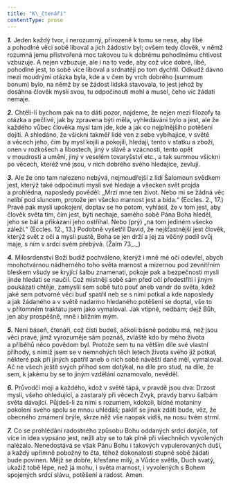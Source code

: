 ```yaml
---
title: "K\_čtenáři"
contentType: prose
---
```


**_1\._** Jeden každý tvor, i nerozumný, přirozeně k tomu se nese, aby libé a pohodlné věci sobě liboval a jich žádostiv byl; ovšem tedy člověk, v němž rozumná jemu přistvořená moc takovou tu k dobrému pohodlnému chtivost vzbuzuje. A nejen vzbuzuje, ale i na to vede, aby což více dobré, libé, pohodlné jest, to sobě více liboval a srdnatěji po tom dychtil. Odkudž dávno mezi moudrými otázka byla, kde a v čem by vrch dobrého (summum bonum) bylo, na němž by se žádost lidská stavovala, to jest jehož by dosáhna člověk myslí svou, tu odpočinouti mohl a musel, čeho víc žádati nemaje.

  

**_2._** Chtěli-li bychom pak na to dáti pozor, najdeme, že nejen mezi filozofy ta otázka a pečlivé, jak by zpravena býti měla, vyhledávání bylo a jest, ale že každého vůbec člověka mysl tam jde, kde a jak co nejplnějšího potěšení dojíti. A shledáno, že všickni takměř lidé ven z sebe vybíhajíce, v světě a věcech jeho, čím by mysl kojili a pokojili, hledají, tento v statku a zboží, onen v rozkošech a libostech, jiný v slávě a vzácnosti, tento opět v moudrosti a umění, jiný v veselém tovaryšství etc., a tak summou všickni po věcech, kteréž vně jsou, v nich dobrého svého hledajíce, zevlují.

  

**_3._** Ale že ono tam nalezeno nebývá, nejmoudřejší z lidí Šalomoun svědkem jest, kterýž také odpočinutí mysli své hledaje a všecken svět projda a prohlédna, naposledy pověděl: „Mrzí mne ten život. Nebo mi se žádná věc nelíbí pod sluncem, protože jen všecko marnost jest a bída.“ (Eccles. 2., 17.) Pravé pak mysli upokojení, doptav se ho potom, vyhlásil, že v tom jest, aby člověk světa tím, čím jest, býti nechaje, samého sobě Pána Boha hleděl, jeho se bál a přikázaní jeho ostříhal. Nebo (prý) „na tom jediném všecko záleží.“ (Eccles. 12., 13.) Podobně vyšetřil David, že nejšťastnější jest člověk, kterýž svět z očí a mysli pustě, Boha se jen drží a jej za věčný podíl svůj maje, s ním v srdci svém přebývá. (Žalm 73_._)

  

**_4._** Milosrdenství Boží budiž pochváleno, kterýž i mně mé oči odevřel, abych mnohotvárnou nádherného toho světa marnost a mizernou pod zevnitřním bleskem všudy se kryjící šalbu znamenati, pokoje pak a bezpečnosti mysli jinde hledati se naučil. Což místněji sobě sám před očí předestříti i jiným poukázati chtěje, zamyslil sem sobě tuto pouť aneb vandr do světa, kdež jaké sem potvorné věci buď spatřil neb se s nimi potkal a kde naposledy a jak žádaného a v světě nadarmo hledaného potěšení se doptal, vše to v přítomném traktátu jsem jako vymaloval. Jak vtipně, nedbám; dejž Bůh, jen aby prospěšně, mně i bližním mým.

  

**_5._** Není báseň, čtenáři, což čísti budeš, ačkoli básně podobu má, než jsou věci pravé, jimž vyrozuměje sám poznáš, zvláště kdo by mého života a příběhů něco povědom byl. Protože sem tu na větším díle své vlastní příhody, s nimiž jsem se v nemnohých těch letech života svého již potkal, některé pak při jiných spatřil aneb o nich sobě návěští dané měl, vymaloval. Ač ne všech ještě svých příhod sem dotýkal, na díle pro stud, na díle, že sem, k jakému by se to jiným vzdělání oznamovalo, nevěděl.

  

**_6._** Průvodčí moji a každého, kdož v světě tápá, v pravdě jsou dva: Drzost mysli, všeho ohledující, a zastaralý při věcech Zvyk, pravdy barvu šalbám světa dávající. Půjdeš-li za nimi s rozumem, kdokoli, bídné motaniny pokolení svého spolu se mnou uhlédáš; pakliť se jinak zdáti bude, věz, že obecného zmámení brýle, skrze něž vše naopak vidíš, na nosu tvém strmí.

  

**_7._** Co se prohlédání radostného způsobu Bohu oddaných srdcí dotýče, toť více in idea vypsáno jest, nežli aby se to tak plně při všechněch vyvolených nalézalo. Nenedostává se však Pánu Bohu i takových vypulerovaných duší, a každý upřímně pobožný to čta, téhož dokonalosti stupně sobě žádati bude povinen. Mějž se dobře, křesťane milý, a Vůdce světla, Duch svatý, ukažiž tobě lépe, než já mohu, i světa marnost, i vyvolených s Bohem spojených srdcí slávu, potěšení a radost. Amen.
